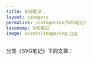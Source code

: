 ```yaml
---
title: SVG笔记
layout: category
permalink: /categories/SVG笔记/
taxonomy: SVG笔记
image: assets/image/svg.jpg
---
```

分类《SVG笔记》下的文章：

